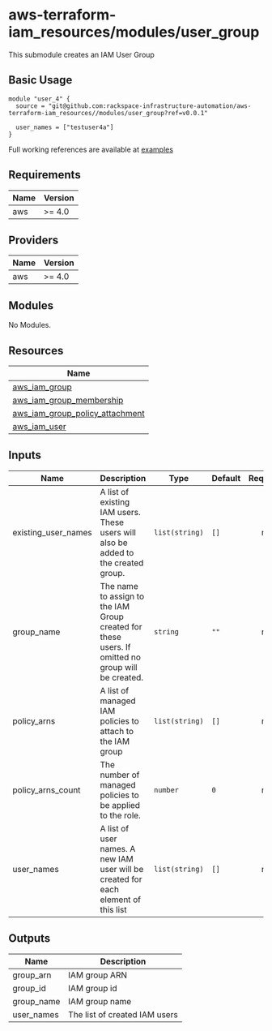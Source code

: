 # aws-terraform-iam\_resources/modules/user\_group

This submodule creates an IAM User Group

## Basic Usage

```
module "user_4" {
  source = "git@github.com:rackspace-infrastructure-automation/aws-terraform-iam_resources//modules/user_group?ref=v0.0.1"

  user_names = ["testuser4a"]
}
```

Full working references are available at [examples](examples)

## Requirements

| Name | Version |
|------|---------|
| aws | >= 4.0 |

## Providers

| Name | Version |
|------|---------|
| aws | >= 4.0 |

## Modules

No Modules.

## Resources

| Name |
|------|
| [aws_iam_group](https://registry.terraform.io/providers/hashicorp/aws/4.0/docs/resources/iam_group) |
| [aws_iam_group_membership](https://registry.terraform.io/providers/hashicorp/aws/4.0/docs/resources/iam_group_membership) |
| [aws_iam_group_policy_attachment](https://registry.terraform.io/providers/hashicorp/aws/4.0/docs/resources/iam_group_policy_attachment) |
| [aws_iam_user](https://registry.terraform.io/providers/hashicorp/aws/4.0/docs/resources/iam_user) |

## Inputs

| Name | Description | Type | Default | Required |
|------|-------------|------|---------|:--------:|
| existing\_user\_names | A list of existing IAM users.  These users will also  be added to the created group. | `list(string)` | `[]` | no |
| group\_name | The name to assign to the IAM Group created for these users.  If omitted no group will be created. | `string` | `""` | no |
| policy\_arns | A list of managed IAM policies to attach to the IAM group | `list(string)` | `[]` | no |
| policy\_arns\_count | The number of managed policies to be applied to the role. | `number` | `0` | no |
| user\_names | A list of user names.  A new IAM user will be created for each element of this list | `list(string)` | `[]` | no |

## Outputs

| Name | Description |
|------|-------------|
| group\_arn | IAM group ARN |
| group\_id | IAM group id |
| group\_name | IAM group name |
| user\_names | The list of created IAM users |
